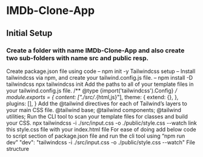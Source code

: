 # IMDb-Clone-App
## Initial Setup
### Create a folder with name IMDb-Clone-App and also create two sub-folders with name src and public resp.
  Create package.json file using code – npm init -y 
    Tailwindcss setup – 
      Install tailwindcss via npm, and create your tailwind.config.js file. – 
      npm install -D tailwindcss
      npx tailwindcss init
Add the paths to all of your template files in your tailwind.config.js file.
/** @type {import('tailwindcss').Config} */
module.exports = {
  content: ["./src/*.{html,js}"],
  theme: {
    extend: {},
  },
  plugins: [],
}
Add the @tailwind directives for each of Tailwind’s layers to your main CSS file.
@tailwind base;
@tailwind components;
@tailwind utilities;
Run the CLI tool to scan your template files for classes and build your CSS.
npx tailwindcss -i ./src/input.css -o ./public/style.css --watch
link this style.css file with your index.html file
For ease of doing add below code to script section of package.json file and run the cli tool using “npm run dev” 
"dev": "tailwindcss -i ./src/input.css -o ./public/style.css --watch" 
File structure
 
